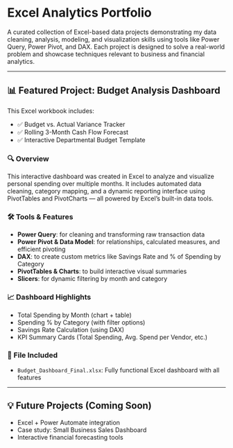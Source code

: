 # Excel Analytics Portfolio

A curated collection of Excel-based data projects demonstrating my data cleaning, analysis, modeling, and visualization skills using tools like Power Query, Power Pivot, and DAX. Each project is designed to solve a real-world problem and showcase techniques relevant to business and financial analytics.

---

## 📊 Featured Project: Budget Analysis Dashboard

This Excel workbook includes:
- ✅ Budget vs. Actual Variance Tracker
- ✅ Rolling 3-Month Cash Flow Forecast
- ✅ Interactive Departmental Budget Template
  
### 🔍 Overview
This interactive dashboard was created in Excel to analyze and visualize personal spending over multiple months. It includes automated data cleaning, category mapping, and a dynamic reporting interface using PivotTables and PivotCharts — all powered by Excel’s built-in data tools.

### 🛠 Tools & Features
- **Power Query**: for cleaning and transforming raw transaction data
- **Power Pivot & Data Model**: for relationships, calculated measures, and efficient pivoting
- **DAX**: to create custom metrics like Savings Rate and % of Spending by Category
- **PivotTables & Charts**: to build interactive visual summaries
- **Slicers**: for dynamic filtering by month and category

### 📈 Dashboard Highlights
- Total Spending by Month (chart + table)
- Spending % by Category (with filter options)
- Savings Rate Calculation (using DAX)
- KPI Summary Cards (Total Spending, Avg. Spend per Vendor, etc.)

### 📂 File Included
- `Budget_Dashboard_Final.xlsx`: Fully functional Excel dashboard with all features

---

## 💡 Future Projects (Coming Soon)
- Excel + Power Automate integration
- Case study: Small Business Sales Dashboard
- Interactive financial forecasting tools

